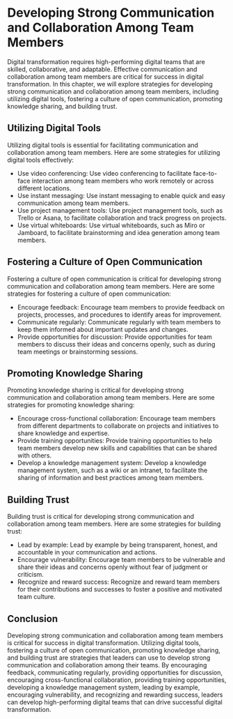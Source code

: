 Developing Strong Communication and Collaboration Among Team Members
=======================================================================================================

Digital transformation requires high-performing digital teams that are skilled, collaborative, and adaptable. Effective communication and collaboration among team members are critical for success in digital transformation. In this chapter, we will explore strategies for developing strong communication and collaboration among team members, including utilizing digital tools, fostering a culture of open communication, promoting knowledge sharing, and building trust.

Utilizing Digital Tools
-----------------------

Utilizing digital tools is essential for facilitating communication and collaboration among team members. Here are some strategies for utilizing digital tools effectively:

* Use video conferencing: Use video conferencing to facilitate face-to-face interaction among team members who work remotely or across different locations.
* Use instant messaging: Use instant messaging to enable quick and easy communication among team members.
* Use project management tools: Use project management tools, such as Trello or Asana, to facilitate collaboration and track progress on projects.
* Use virtual whiteboards: Use virtual whiteboards, such as Miro or Jamboard, to facilitate brainstorming and idea generation among team members.

Fostering a Culture of Open Communication
-----------------------------------------

Fostering a culture of open communication is critical for developing strong communication and collaboration among team members. Here are some strategies for fostering a culture of open communication:

* Encourage feedback: Encourage team members to provide feedback on projects, processes, and procedures to identify areas for improvement.
* Communicate regularly: Communicate regularly with team members to keep them informed about important updates and changes.
* Provide opportunities for discussion: Provide opportunities for team members to discuss their ideas and concerns openly, such as during team meetings or brainstorming sessions.

Promoting Knowledge Sharing
---------------------------

Promoting knowledge sharing is critical for developing strong communication and collaboration among team members. Here are some strategies for promoting knowledge sharing:

* Encourage cross-functional collaboration: Encourage team members from different departments to collaborate on projects and initiatives to share knowledge and expertise.
* Provide training opportunities: Provide training opportunities to help team members develop new skills and capabilities that can be shared with others.
* Develop a knowledge management system: Develop a knowledge management system, such as a wiki or an intranet, to facilitate the sharing of information and best practices among team members.

Building Trust
--------------

Building trust is critical for developing strong communication and collaboration among team members. Here are some strategies for building trust:

* Lead by example: Lead by example by being transparent, honest, and accountable in your communication and actions.
* Encourage vulnerability: Encourage team members to be vulnerable and share their ideas and concerns openly without fear of judgment or criticism.
* Recognize and reward success: Recognize and reward team members for their contributions and successes to foster a positive and motivated team culture.

Conclusion
----------

Developing strong communication and collaboration among team members is critical for success in digital transformation. Utilizing digital tools, fostering a culture of open communication, promoting knowledge sharing, and building trust are strategies that leaders can use to develop strong communication and collaboration among their teams. By encouraging feedback, communicating regularly, providing opportunities for discussion, encouraging cross-functional collaboration, providing training opportunities, developing a knowledge management system, leading by example, encouraging vulnerability, and recognizing and rewarding success, leaders can develop high-performing digital teams that can drive successful digital transformation.



